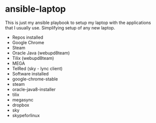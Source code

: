 # ansible-laptop
This is just my ansible playbook to setup my laptop with the applications that I usually use. Simplifying setup of any new laptop.

- Repos installed
 - Google Chrome
 - Steam
 - Oracle Java (webupd8team)
 - Tilix (webupd8team)
 - MEGA
 - TelRed (sky - lync client)
- Software installed
 - google-chrome-stable
 - steam
 - oracle-java8-installer
 - tilix
 - megasync
 - dropbox
 - sky
 - skypeforlinux

